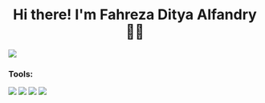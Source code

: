 # <h1 align="center"> Hi there! I'm Fahreza Ditya Alfandry 🤙🤙 </h1>

<a href="https://www.youtube.com/watch?v=l_YYz41jHjc"><img src="https://user-images.githubusercontent.com/73097560/115834477-dbab4500-a447-11eb-908a-139a6edaec5c.gif"></a>


### Tools:
<p>
  <img src="https://img.shields.io/badge/OS-Windows-blue?&logo=windows" />
  <img src="https://img.shields.io/badge/OS-Ubuntu-orange?&logo=ubuntu" />
  <img src="https://img.shields.io/badge/Text%20Editor-Android%20Studio-green?&logo=android%20studio" />
  <img src="https://gpvc.arturio.dev/fhrzdty31" />
</p>

<!--
**fhrzdty31/fhrzdty31** is a ✨ _special_ ✨ repository because its `README.md` (this file) appears on your GitHub profile.

Here are some ideas to get you started:

- 🔭 I’m currently working on ...
- 🌱 I’m currently learning ...
- 👯 I’m looking to collaborate on ...
- 🤔 I’m looking for help with ...
- 💬 Ask me about ...
- 📫 How to reach me: ...
- 😄 Pronouns: ...
- ⚡ Fun fact: ...
-->

